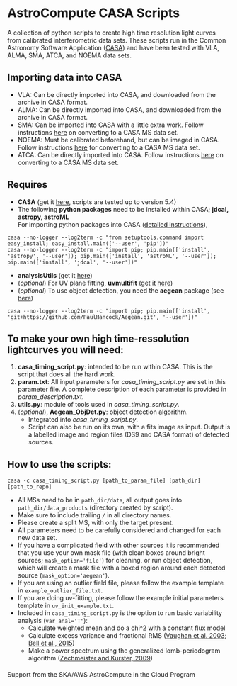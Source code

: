 # AstroCompute CASA Scripts
A collection of python scripts to create high time resolution light curves from calibrated interferometric data sets. These scripts run in the Common Astronomy Software Application ([CASA](http://casa.nrao.edu)) and have been tested with VLA, ALMA, SMA, ATCA, and NOEMA data sets.

## Importing data into CASA
* VLA: Can be directly imported into CASA, and downloaded from the archive in CASA format.
* ALMA: Can be directly imported into CASA, and downloaded from the archive in CASA format.
* SMA: Can be imported into CASA with a little extra work. Follow instructions [here](https://www.cfa.harvard.edu/sma/casa) on converting to a CASA MS data set.
* NOEMA: Must be calibrated beforehand, but can be imaged in CASA. Follow instructions [here](http://www.iram.fr/IRAMFR/ARC/documents/filler/casa-gildas.pdf) for converting to a CASA MS data set.
* ATCA: Can be directly imported into CASA. Follow instructions [here](https://casaguides.nrao.edu/index.php/ATCA_Tutorials) on converting to a CASA MS data set.

## Requires
* **CASA** (get it [here](https://casa.nrao.edu/casa_obtaining.shtml), scripts are tested up to version 5.4)
* The following **python packages** need to be installed within CASA; **jdcal, astropy, astroML**<br/>
For importing python packages into CASA ([detailed instructions](http://docs.astropy.org/en/stable/install.html)),<br/>
```
casa --no-logger --log2term -c "from setuptools.command import easy_install; easy_install.main(['--user', 'pip'])"
casa --no-logger --log2term -c "import pip; pip.main(['install', 'astropy', '--user']); pip.main(['install', 'astroML', '--user']); pip.main(['install', 'jdcal', '--user'])"
```
* **analysisUtils** (get it [here](https://casaguides.nrao.edu/index.php?title=Analysis_Utilities))
* (*optional*) For UV plane fitting, **uvmultifit** (get it [here](http://nordic-alma.se/support/software-tools))
* (*optional*) To use object detection, you need the **aegean** package (see [here](https://github.com/PaulHancock/Aegean)) <br/>
```
casa --no-logger --log2term -c "import pip; pip.main(['install', 'git+https://github.com/PaulHancock/Aegean.git', '--user'])"
```

## To make your own high time-ressolution lightcurves you will need:
1. **casa_timing_script.py**: intended to be run within CASA. This is the script that does all the hard work.
2. **param.txt**: All input parameters for *casa_timing_script.py* are set in this parameter file. A complete description of each parameter is provided in *param_description.txt*.
2. **utils.py**: module of tools used in *casa_timing_script.py*.
3. (*optional*), **Aegean_ObjDet.py**: object detection algorithm.
   * Integrated into *casa_timing_script.py*.
   * Script can also be run on its own, with a fits image as input. Output is a labelled image and region files (DS9 and CASA format) of detected sources.
## How to use the scripts:
```
casa -c casa_timing_script.py [path_to_param_file] [path_dir] [path_to_repo]
```
   * All MSs need to be in `path_dir/data`, all output goes into `path_dir/data_products` (directory created by script).
   * Make sure to include trailing `/` in all directory names.
   * Please create a split MS, with only the target present.
   * All parameters need to be carefully considered and changed for each new data set.
   * If you have a complicated field with other sources it is recommended that you use your own mask file (with clean boxes around bright sources; `mask_option='file'`) for cleaning, or run object detection, which will create a mask file with a boxed region around each detected source (`mask_option='aegean'`).
   * If you are using an outlier field file, please follow the example template in `example_outlier_file.txt`.
   * If you are doing uv-fitting, please follow the example initial parameters template in `uv_init_example.txt`.
   * Included in `casa_timing_script.py` is the option to run basic variability analysis (`var_anal='T'`):
      * Calculate weighted mean and do a chi^2 with a constant flux model
      * Calculate excess variance and fractional RMS ([Vaughan et al. 2003](http://adsabs.harvard.edu/abs/2003MNRAS.345.1271V); [Bell et al., 2015](http://adsabs.harvard.edu/abs/2015MNRAS.450.4221B))
      * Make a power spectrum using the generalized lomb-periodogram algorithm ([Zechmeister and Kurster, 2009](http://adsabs.harvard.edu/abs/2009A%26A...496..577Z))

####
Support from the SKA/AWS AstroCompute in the Cloud Program

